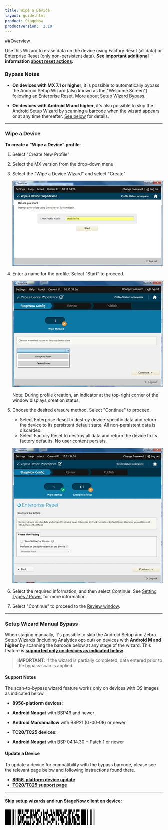 ```yaml
---
title: Wipe a Device
layout: guide.html
product: StageNow
productversion: '2.10'
---
```


##Overview 

Use this Wizard to erase data on the device using Factory Reset (all data) or Enterprise Reset (only non-persistent data). **See important additional information [about reset actions](/mx/powermgr/#reboot)**. 

### Bypass Notes

* **On devices with MX 7.1 or higher**, it is possible to automatically bypass the Android Setup Wizard (also known as the "Welcome Screen") following an Enterprise Reset. More [about Setup Wizard Bypass](/mx/powermgr/#setup-wizard-bypass). 

* **On devices with Android M and higher**, it's also possible to skip the Android Setup Wizard by scanning a barcode when the wizard appears or at any time thereafter. [See below](#setupwizardmanualbypass) for details. 

-----

### Wipe a Device

**To create a "Wipe a Device" profile**:

1. Select "Create New Profile"

2. Select the MX version from the drop-down menu

3. Select the "Wipe a Device Wizard" and select "Create"

    ![img](../../images/profiles/WipeDevice_name.jpg)

4. Enter a name for the profile. Select "Start" to proceed.

    ![img](../../images/profiles/WipeDevice_method.jpg)

    Note: During profile creation, an indicator at the top-right corner of the window displays creation status.

5. Choose the desired erasure method. Select "Continue" to proceed.

    * Select Enterprise Reset to destroy device-specific data and return the device to its persistent default state. All non-persistent data is discarded.
    * Select Factory Reset to destroy all data and return the device to its factory defaults. No user content persists.

   ![img](../../images/profiles/WipeDevice_setting.jpg)

6. Select the required information, and then select Continue. See [Setting Types / Power](../../csp/power) for more information.

7. Select "Continue" to proceed to the [Review window](../../stagingprofiles?Review).

-----

### Setup Wizard Manual Bypass

When staging manually, it's possible to skip the Android Setup and Zebra Setup Wizards (including Analytics opt-out) on devices with **Android M and higher** by scanning the barcode below at any stage of the wizard. This feature is **<u>supported only on devices as indicated below</u>**. 

> **IMPORTANT**: If the wizard is partially completed, data entered prior to the bypass scan is applied. 

#### Support Notes

The scan-to-bypass wizard feature works only on devices with OS images as indicated below.    

* **8956-platform devices**:
 * **Android Nougat** with BSP49 and newer
 * **Android Marshmallow** with BSP21 (G-00-08) or newer 

* **TC20/TC25 devices**:
 * **Android Nougat** with BSP 04.14.30 + Patch 1 or newer


#### Update a Device
To update a device for compatibility with the bypass barcode, please see the relevant page below and following instructions found there. 

* **[8956-platform device update](https://www.zebra.com/us/en/support-downloads/software/operating-system/tc70-operating-system-gms.html)**
* **[TC20/TC25 support page](https://www.zebra.com/us/en/support-downloads/mobile-computers/handheld/tc20.html)**

-----

#### Skip setup wizards and run StageNow client on device:

<img style="height:50px" src="../../images/profiles/skip_suw_and_run_sn.png"/>
<br>
